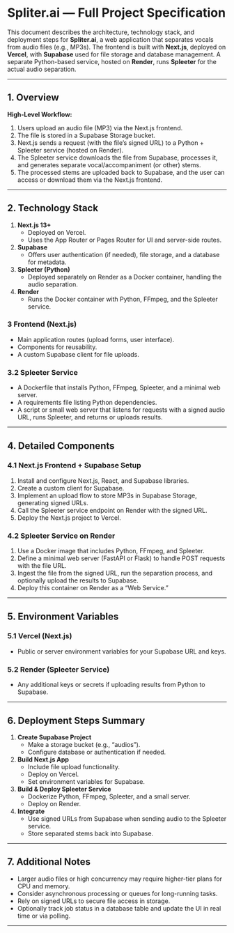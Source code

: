 # Spliter.ai — Full Project Specification

This document describes the architecture, technology stack, and deployment steps for **Spliter.ai**, a web application that separates vocals from audio files (e.g., MP3s). The frontend is built with **Next.js**, deployed on **Vercel**, with **Supabase** used for file storage and database management. A separate Python-based service, hosted on **Render**, runs **Spleeter** for the actual audio separation.

---

## 1. Overview

**High-Level Workflow:**

1. Users upload an audio file (MP3) via the Next.js frontend.
2. The file is stored in a Supabase Storage bucket.
3. Next.js sends a request (with the file’s signed URL) to a Python + Spleeter service (hosted on Render).
4. The Spleeter service downloads the file from Supabase, processes it, and generates separate vocal/accompaniment (or other) stems.
5. The processed stems are uploaded back to Supabase, and the user can access or download them via the Next.js frontend.

---

## 2. Technology Stack

1. **Next.js 13+**
   - Deployed on Vercel.
   - Uses the App Router or Pages Router for UI and server-side routes.
2. **Supabase**
   - Offers user authentication (if needed), file storage, and a database for metadata.
3. **Spleeter (Python)**
   - Deployed separately on Render as a Docker container, handling the audio separation.
4. **Render**
   - Runs the Docker container with Python, FFmpeg, and the Spleeter service.

### 3 Frontend (Next.js)

- Main application routes (upload forms, user interface).
- Components for reusability.
- A custom Supabase client for file uploads.

### 3.2 Spleeter Service

- A Dockerfile that installs Python, FFmpeg, Spleeter, and a minimal web server.
- A requirements file listing Python dependencies.
- A script or small web server that listens for requests with a signed audio URL, runs Spleeter, and returns or uploads results.

---

## 4. Detailed Components

### 4.1 Next.js Frontend + Supabase Setup

1. Install and configure Next.js, React, and Supabase libraries.
2. Create a custom client for Supabase.
3. Implement an upload flow to store MP3s in Supabase Storage, generating signed URLs.
4. Call the Spleeter service endpoint on Render with the signed URL.
5. Deploy the Next.js project to Vercel.

### 4.2 Spleeter Service on Render

1. Use a Docker image that includes Python, FFmpeg, and Spleeter.
2. Define a minimal web server (FastAPI or Flask) to handle POST requests with the file URL.
3. Ingest the file from the signed URL, run the separation process, and optionally upload the results to Supabase.
4. Deploy this container on Render as a “Web Service.”

---

## 5. Environment Variables

### 5.1 Vercel (Next.js)

- Public or server environment variables for your Supabase URL and keys.

### 5.2 Render (Spleeter Service)

- Any additional keys or secrets if uploading results from Python to Supabase.

---

## 6. Deployment Steps Summary

1. **Create Supabase Project**
   - Make a storage bucket (e.g., “audios”).
   - Configure database or authentication if needed.
2. **Build Next.js App**
   - Include file upload functionality.
   - Deploy on Vercel.
   - Set environment variables for Supabase.
3. **Build & Deploy Spleeter Service**
   - Dockerize Python, FFmpeg, Spleeter, and a small server.
   - Deploy on Render.
4. **Integrate**
   - Use signed URLs from Supabase when sending audio to the Spleeter service.
   - Store separated stems back into Supabase.

---

## 7. Additional Notes

- Larger audio files or high concurrency may require higher-tier plans for CPU and memory.
- Consider asynchronous processing or queues for long-running tasks.
- Rely on signed URLs to secure file access in storage.
- Optionally track job status in a database table and update the UI in real time or via polling.

---
